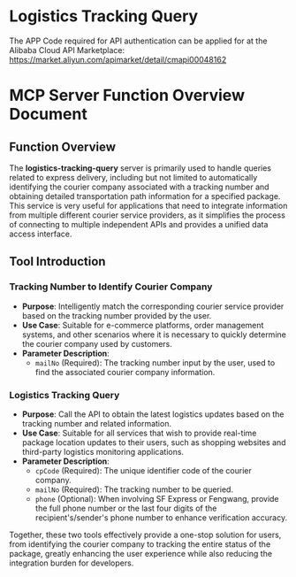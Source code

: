 # Logistics Tracking Query

The APP Code required for API authentication can be applied for at the Alibaba Cloud API Marketplace: https://market.aliyun.com/apimarket/detail/cmapi00048162

# MCP Server Function Overview Document

## Function Overview

The **logistics-tracking-query** server is primarily used to handle queries related to express delivery, including but not limited to automatically identifying the courier company associated with a tracking number and obtaining detailed transportation path information for a specified package. This service is very useful for applications that need to integrate information from multiple different courier service providers, as it simplifies the process of connecting to multiple independent APIs and provides a unified data access interface.

## Tool Introduction

### Tracking Number to Identify Courier Company

- **Purpose**: Intelligently match the corresponding courier service provider based on the tracking number provided by the user.
- **Use Case**: Suitable for e-commerce platforms, order management systems, and other scenarios where it is necessary to quickly determine the courier company used by customers.
- **Parameter Description**:
  - `mailNo` (Required): The tracking number input by the user, used to find the associated courier company information.

### Logistics Tracking Query

- **Purpose**: Call the API to obtain the latest logistics updates based on the tracking number and related information.
- **Use Case**: Suitable for all services that wish to provide real-time package location updates to their users, such as shopping websites and third-party logistics monitoring applications.
- **Parameter Description**:
  - `cpCode` (Required): The unique identifier code of the courier company.
  - `mailNo` (Required): The tracking number to be queried.
  - `phone` (Optional): When involving SF Express or Fengwang, provide the full phone number or the last four digits of the recipient's/sender's phone number to enhance verification accuracy.

Together, these two tools effectively provide a one-stop solution for users, from identifying the courier company to tracking the entire status of the package, greatly enhancing the user experience while also reducing the integration burden for developers.